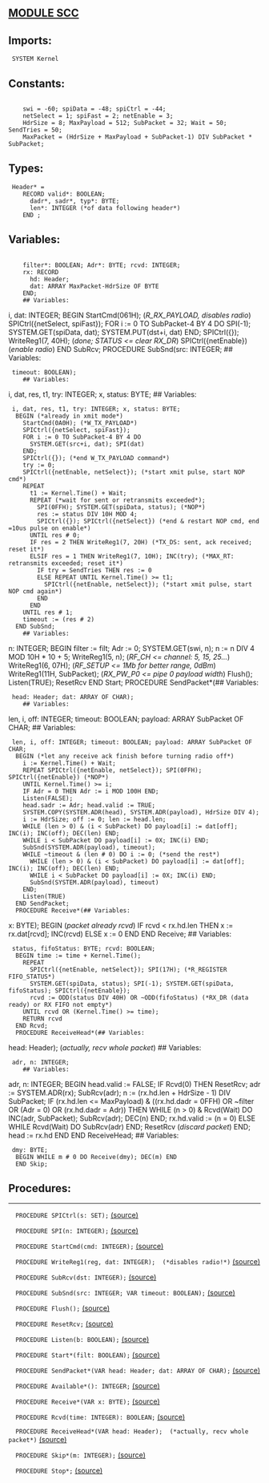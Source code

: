 
## [MODULE SCC](https://github.com/io-core/System/blob/main/SCC.Mod)

  ## Imports:
` SYSTEM Kernel`

  ## Constants:
```

    swi = -60; spiData = -48; spiCtrl = -44;
    netSelect = 1; spiFast = 2; netEnable = 3;
    HdrSize = 8; MaxPayload = 512; SubPacket = 32; Wait = 50; SendTries = 50;
    MaxPacket = (HdrSize + MaxPayload + SubPacket-1) DIV SubPacket * SubPacket;

```
  ## Types:
```
 Header* =
    RECORD valid*: BOOLEAN;
      dadr*, sadr*, typ*: BYTE;
      len*: INTEGER (*of data following header*)
    END ;

```
  ## Variables:
```

    filter*: BOOLEAN; Adr*: BYTE; rcvd: INTEGER;
    rx: RECORD
      hd: Header;
      dat: ARRAY MaxPacket-HdrSize OF BYTE
    END;
    ## Variables:
```
 i, dat: INTEGER;
  BEGIN
    StartCmd(061H); (*R_RX_PAYLOAD, disables radio*)
    SPICtrl({netSelect, spiFast});
    FOR i := 0 TO SubPacket-4 BY 4 DO
      SPI(-1); SYSTEM.GET(spiData, dat); SYSTEM.PUT(dst+i, dat)
    END;
    SPICtrl({}); WriteReg1(7, 40H); (*done; STATUS <= clear RX_DR*)
    SPICtrl({netEnable}) (*enable radio*)
  END SubRcv;
  PROCEDURE SubSnd(src: INTEGER; ## Variables:
```
 timeout: BOOLEAN);
    ## Variables:
```
 i, dat, res, t1, try: INTEGER; x, status: BYTE;
    ## Variables:
```
 i, dat, res, t1, try: INTEGER; x, status: BYTE;
  BEGIN (*already in xmit mode*)
    StartCmd(0A0H); (*W_TX_PAYLOAD*)
    SPICtrl({netSelect, spiFast});
    FOR i := 0 TO SubPacket-4 BY 4 DO
      SYSTEM.GET(src+i, dat); SPI(dat)
    END;
    SPICtrl({}); (*end W_TX_PAYLOAD command*)
    try := 0;
    SPICtrl({netEnable, netSelect}); (*start xmit pulse, start NOP cmd*)
    REPEAT
      t1 := Kernel.Time() + Wait;
      REPEAT (*wait for sent or retransmits exceeded*);
        SPI(0FFH); SYSTEM.GET(spiData, status); (*NOP*)
        res := status DIV 10H MOD 4;
        SPICtrl({}); SPICtrl({netSelect}) (*end & restart NOP cmd, end =10us pulse on enable*)
      UNTIL res # 0;
      IF res = 2 THEN WriteReg1(7, 20H) (*TX_DS: sent, ack received; reset it*)
      ELSIF res = 1 THEN WriteReg1(7, 10H); INC(try); (*MAX_RT: retransmits exceeded; reset it*)
        IF try = SendTries THEN res := 0
        ELSE REPEAT UNTIL Kernel.Time() >= t1;
          SPICtrl({netEnable, netSelect}); (*start xmit pulse, start NOP cmd again*)
        END
      END
    UNTIL res # 1;
    timeout := (res # 2)
  END SubSnd;
    ## Variables:
```
 n: INTEGER;
  BEGIN filter := filt; Adr := 0;
    SYSTEM.GET(swi, n); n := n DIV 4 MOD 10H * 10 + 5;
    WriteReg1(5, n); (*RF_CH <= channel: 5, 15, 25...*)
    WriteReg1(6, 07H); (*RF_SETUP <= 1Mb for better range, 0dBm*)
    WriteReg1(11H, SubPacket); (*RX_PW_P0 <= pipe 0 payload width*)
    Flush(); Listen(TRUE); ResetRcv
  END Start;
  PROCEDURE SendPacket*(## Variables:
```
 head: Header; dat: ARRAY OF CHAR);
    ## Variables:
```
 len, i, off: INTEGER; timeout: BOOLEAN; payload: ARRAY SubPacket OF CHAR;
    ## Variables:
```
 len, i, off: INTEGER; timeout: BOOLEAN; payload: ARRAY SubPacket OF CHAR;
  BEGIN (*let any receive ack finish before turning radio off*)
    i := Kernel.Time() + Wait;
    REPEAT SPICtrl({netEnable, netSelect}); SPI(0FFH); SPICtrl({netEnable}) (*NOP*)
    UNTIL Kernel.Time() >= i;
    IF Adr = 0 THEN Adr := i MOD 100H END;
    Listen(FALSE);
    head.sadr := Adr; head.valid := TRUE;
    SYSTEM.COPY(SYSTEM.ADR(head), SYSTEM.ADR(payload), HdrSize DIV 4);
    i := HdrSize; off := 0; len := head.len;
    WHILE (len > 0) & (i < SubPacket) DO payload[i] := dat[off]; INC(i); INC(off); DEC(len) END;
    WHILE i < SubPacket DO payload[i] := 0X; INC(i) END;
    SubSnd(SYSTEM.ADR(payload), timeout);
    WHILE ~timeout & (len # 0) DO i := 0; (*send the rest*)
      WHILE (len > 0) & (i < SubPacket) DO payload[i] := dat[off]; INC(i); INC(off); DEC(len) END;
      WHILE i < SubPacket DO payload[i] := 0X; INC(i) END;
      SubSnd(SYSTEM.ADR(payload), timeout)
    END;
    Listen(TRUE)
  END SendPacket;
  PROCEDURE Receive*(## Variables:
```
 x: BYTE);
  BEGIN (*packet already rcvd*)
    IF rcvd < rx.hd.len THEN x := rx.dat[rcvd]; INC(rcvd) ELSE x := 0 END
  END Receive;
    ## Variables:
```
 status, fifoStatus: BYTE; rcvd: BOOLEAN;
  BEGIN time := time + Kernel.Time();
    REPEAT
      SPICtrl({netEnable, netSelect}); SPI(17H); (*R_REGISTER FIFO_STATUS*)
      SYSTEM.GET(spiData, status); SPI(-1); SYSTEM.GET(spiData, fifoStatus); SPICtrl({netEnable});
      rcvd := ODD(status DIV 40H) OR ~ODD(fifoStatus) (*RX_DR (data ready) or RX FIFO not empty*)
    UNTIL rcvd OR (Kernel.Time() >= time);
    RETURN rcvd
  END Rcvd;
  PROCEDURE ReceiveHead*(## Variables:
```
 head: Header);  (*actually, recv whole packet*)
    ## Variables:
```
 adr, n: INTEGER;
    ## Variables:
```
 adr, n: INTEGER;
  BEGIN head.valid := FALSE;
    IF Rcvd(0) THEN
      ResetRcv; adr := SYSTEM.ADR(rx); SubRcv(adr);
      n := (rx.hd.len + HdrSize - 1) DIV SubPacket;
      IF (rx.hd.len <= MaxPayload)
          & ((rx.hd.dadr = 0FFH) OR ~filter OR (Adr = 0) OR (rx.hd.dadr = Adr)) THEN
        WHILE (n > 0) & Rcvd(Wait) DO
          INC(adr, SubPacket); SubRcv(adr); DEC(n)
        END;
        rx.hd.valid := (n = 0)
      ELSE WHILE Rcvd(Wait) DO SubRcv(adr) END; ResetRcv  (*discard packet*)
      END;
      head := rx.hd
    END
  END ReceiveHead;
    ## Variables:
```
 dmy: BYTE;
  BEGIN WHILE m # 0 DO Receive(dmy); DEC(m) END
  END Skip;
```
## Procedures:
---

`  PROCEDURE SPICtrl(s: SET);` [(source)](https://github.com/io-core/System/blob/main/SCC.Mod#L27)


`  PROCEDURE SPI(n: INTEGER);` [(source)](https://github.com/io-core/System/blob/main/SCC.Mod#L32)


`  PROCEDURE StartCmd(cmd: INTEGER);` [(source)](https://github.com/io-core/System/blob/main/SCC.Mod#L37)


`  PROCEDURE WriteReg1(reg, dat: INTEGER);  (*disables radio!*)` [(source)](https://github.com/io-core/System/blob/main/SCC.Mod#L41)


`  PROCEDURE SubRcv(dst: INTEGER);` [(source)](https://github.com/io-core/System/blob/main/SCC.Mod#L45)


`  PROCEDURE SubSnd(src: INTEGER; VAR timeout: BOOLEAN);` [(source)](https://github.com/io-core/System/blob/main/SCC.Mod#L57)


`  PROCEDURE Flush();` [(source)](https://github.com/io-core/System/blob/main/SCC.Mod#L86)


`  PROCEDURE ResetRcv;` [(source)](https://github.com/io-core/System/blob/main/SCC.Mod#L90)


`  PROCEDURE Listen(b: BOOLEAN);` [(source)](https://github.com/io-core/System/blob/main/SCC.Mod#L94)


`  PROCEDURE Start*(filt: BOOLEAN);` [(source)](https://github.com/io-core/System/blob/main/SCC.Mod#L101)


`  PROCEDURE SendPacket*(VAR head: Header; dat: ARRAY OF CHAR);` [(source)](https://github.com/io-core/System/blob/main/SCC.Mod#L111)


`  PROCEDURE Available*(): INTEGER;` [(source)](https://github.com/io-core/System/blob/main/SCC.Mod#L133)


`  PROCEDURE Receive*(VAR x: BYTE);` [(source)](https://github.com/io-core/System/blob/main/SCC.Mod#L138)


`  PROCEDURE Rcvd(time: INTEGER): BOOLEAN;` [(source)](https://github.com/io-core/System/blob/main/SCC.Mod#L143)


`  PROCEDURE ReceiveHead*(VAR head: Header);  (*actually, recv whole packet*)` [(source)](https://github.com/io-core/System/blob/main/SCC.Mod#L154)


`  PROCEDURE Skip*(m: INTEGER);` [(source)](https://github.com/io-core/System/blob/main/SCC.Mod#L172)


`  PROCEDURE Stop*;` [(source)](https://github.com/io-core/System/blob/main/SCC.Mod#L177)

